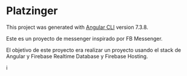 # Platzinger

This project was generated with [Angular CLI](https://github.com/angular/angular-cli) version 7.3.8.

Este es un proyecto de messenger inspirado por FB Messenger. 

El objetivo de este proyecto era realizar un proyecto usando el stack de Angular y Firebase Realtime Database y Firebase Hosting. 

i
